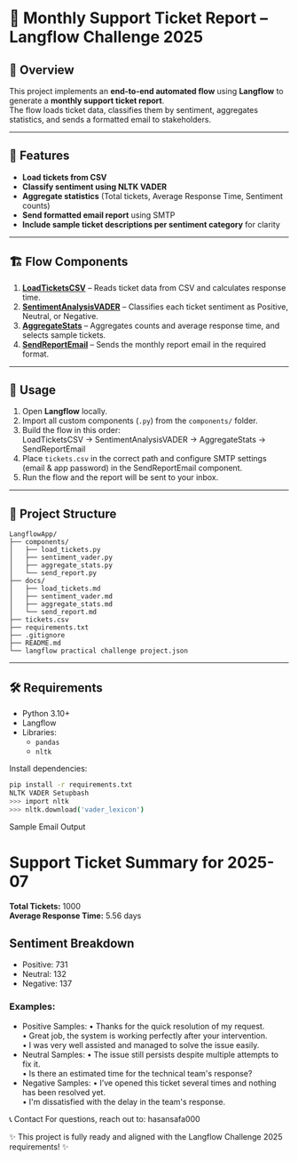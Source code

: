 # 📨 Monthly Support Ticket Report – Langflow Challenge 2025

## 📌 Overview
This project implements an **end-to-end automated flow** using **Langflow** to generate a **monthly support ticket report**.  
The flow loads ticket data, classifies them by sentiment, aggregates statistics, and sends a formatted email to stakeholders.

---

## 🎯 Features
- **Load tickets from CSV**
- **Classify sentiment using NLTK VADER**
- **Aggregate statistics** (Total tickets, Average Response Time, Sentiment counts)
- **Send formatted email report** using SMTP
- **Include sample ticket descriptions per sentiment category** for clarity

---

## 🏗 Flow Components
1. [**LoadTicketsCSV**](docs/load_tickets.md) – Reads ticket data from CSV and calculates response time.  
2. [**SentimentAnalysisVADER**](docs/sentiment_vader.md) – Classifies each ticket sentiment as Positive, Neutral, or Negative.  
3. [**AggregateStats**](docs/aggregate_stats.md) – Aggregates counts and average response time, and selects sample tickets.  
4. [**SendReportEmail**](docs/send_report.md) – Sends the monthly report email in the required format.

---

## 🚀 Usage
1. Open **Langflow** locally.  
2. Import all custom components (`.py`) from the `components/` folder.  
3. Build the flow in this order:  
LoadTicketsCSV → SentimentAnalysisVADER → AggregateStats → SendReportEmail
4. Place `tickets.csv` in the correct path and configure SMTP settings (email & app password) in the SendReportEmail component.  
5. Run the flow and the report will be sent to your inbox.

---

## 📂 Project Structure
```
LangflowApp/
├── components/            
│   ├── load_tickets.py
│   ├── sentiment_vader.py
│   ├── aggregate_stats.py
│   └── send_report.py
├── docs/                  
│   ├── load_tickets.md
│   ├── sentiment_vader.md
│   ├── aggregate_stats.md
│   └── send_report.md
├── tickets.csv             
├── requirements.txt
├── .gitignore              
├── README.md
└── langflow practical challenge project.json 
```

---

## 🛠 Requirements
- Python 3.10+  
- Langflow  
- Libraries:  
  - `pandas`  
  - `nltk`  

Install dependencies:
```bash
pip install -r requirements.txt
NLTK VADER Setupbash
>>> import nltk
>>> nltk.download('vader_lexicon')
```
Sample Email Output

# Support Ticket Summary for 2025-07
**Total Tickets:** 1000  
**Average Response Time:** 5.56 days  

## Sentiment Breakdown
- Positive: 731
- Neutral: 132
- Negative: 137

### Examples:
- Positive Samples:
  • Thanks for the quick resolution of my request.  
  • Great job, the system is working perfectly after your intervention.  
  • I was very well assisted and managed to solve the issue easily.  
- Neutral Samples:
  • The issue still persists despite multiple attempts to fix it.  
  • Is there an estimated time for the technical team's response?  
- Negative Samples:
  • I’ve opened this ticket several times and nothing has been resolved yet.  
  • I'm dissatisfied with the delay in the team's response.  

📞 Contact
For questions, reach out to:
hasansafa000

✨ This project is fully ready and aligned with the Langflow Challenge 2025 requirements! ✨
